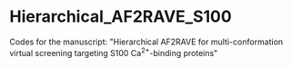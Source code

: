 # Hierarchical_AF2RAVE_S100
Codes for the manuscript: "Hierarchical AF2RAVE for multi-conformation virtual screening targeting S100 Ca$^{2+}$-binding proteins"
